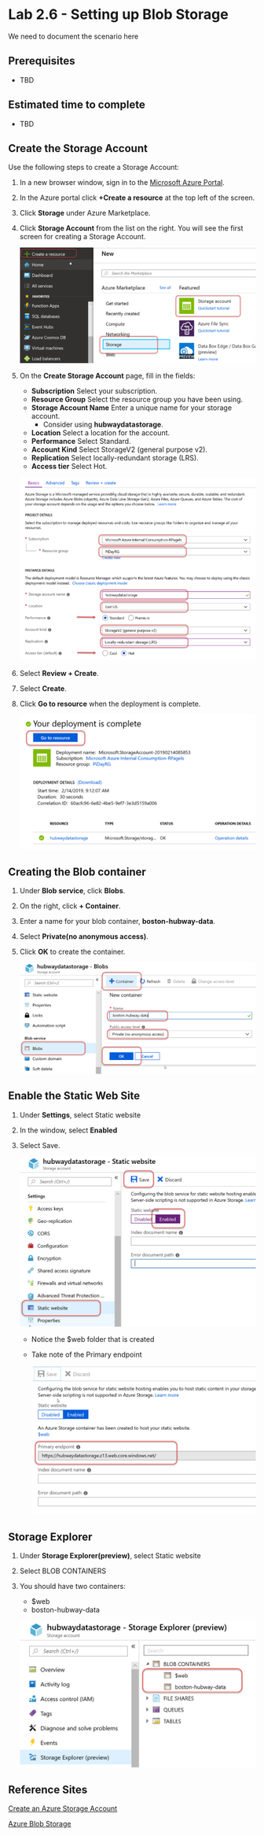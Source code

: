 # Lab 2.6 - Setting up Blob Storage
We need to document the scenario here

## Prerequisites
- TBD

## Estimated time to complete
- TBD

## Create the Storage Account

Use the following steps to create a Storage Account:    

1. In a new browser window, sign in to the [Microsoft Azure Portal](https://portal.azure.com).

2. In the Azure portal click **+Create a resource** at the top left of the screen.

3. Click **Storage** under Azure Marketplace.

4. Click **Storage Account** from the list on the right. You will see the first screen for creating a Storage Account.

    ![Image](/images/lab-2.6-image1.png)

5. On the **Create Storage Account** page, fill in the fields:
   - **Subscription** Select your subscription.
   - **Resource Group** Select the resource group you have been using.
   - **Storage Account Name** Enter a unique name for your storage account.
        - Consider using **hubwaydatastorage**.
   - **Location** Select a location for the account.
   - **Performance** Select Standard.
   - **Account Kind** Select StorageV2 (general purpose v2).
   - **Replication** Select locally-redundant storage (LRS).
   - **Access tier** Select Hot.

    ![Image](/images/lab-2.6-image2.png) 

6. Select **Review + Create**.
7. Select **Create**.
8. Click **Go to resource** when the deployment is complete.

    ![Image](/images/lab-2.6-image3.png)

## Creating the Blob container

1. Under **Blob service**, click **Blobs**.
2. On the right, click **+ Container**.
3. Enter a name for your blob container, **boston-hubway-data**.
4. Select **Private(no anonymous access)**.
5. Click **OK** to create the container.

    ![Image](/images/lab-2.6-image4.png)

## Enable the Static Web Site
1.  Under **Settings**, select Static website
2.  In the window, select **Enabled**
3.  Select Save.

    ![Image](/images/lab-2.6-image5.png)

    - Notice the $web folder that is created
    - Take note of the Primary endpoint

        ![Image](/images/lab-2.6-image6.png)

## Storage Explorer
1.  Under **Storage Explorer(preview)**, select Static website

2.  Select BLOB CONTAINERS
3. You should have two containers:
   - $web
   - boston-hubway-data 

    ![Image](/images/lab-2.6-image7.png)

## Reference Sites

[Create an Azure Storage Account](https://docs.microsoft.com/en-us/azure/storage/common/storage-quickstart-create-account?toc=%2Fazure%2Fstorage%2Fblobs%2Ftoc.json&tabs=azure-portal)

[Azure Blob Storage](https://azure.microsoft.com/en-us/services/storage/blobs/)

